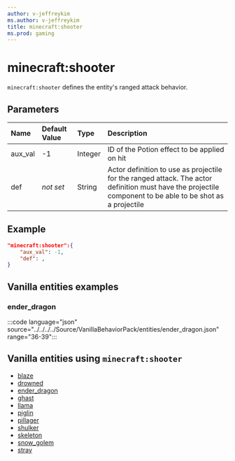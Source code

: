 ```yaml
---
author: v-jeffreykim
ms.author: v-jeffreykim
title: minecraft:shooter
ms.prod: gaming
---
```


# minecraft:shooter

`minecraft:shooter` defines the entity's ranged attack behavior.

## Parameters

|Name |Default Value  |Type  |Description  |
|:----------|:----------|:----------|:----------|
| aux_val| -1| Integer| ID of the Potion effect to be applied on hit |
| def| *not set*| String| Actor definition to use as projectile for the ranged attack. The actor definition must have the projectile component to be able to be shot as a projectile |

## Example

```json
"minecraft:shooter":{
    "aux_val": -1,
    "def": ,
}
```

## Vanilla entities examples

### ender_dragon

:::code language="json" source="../../../../Source/VanillaBehaviorPack/entities/ender_dragon.json" range="36-39":::

## Vanilla entities using `minecraft:shooter`

- [blaze](../../../../Source/VanillaBehaviorPack_Snippets/entities/blaze.md)
- [drowned](../../../../Source/VanillaBehaviorPack_Snippets/entities/drowned.md)
- [ender_dragon](../../../../Source/VanillaBehaviorPack_Snippets/entities/ender_dragon.md)
- [ghast](../../../../Source/VanillaBehaviorPack_Snippets/entities/ghast.md)
- [llama](../../../../Source/VanillaBehaviorPack_Snippets/entities/llama.md)
- [piglin](../../../../Source/VanillaBehaviorPack_Snippets/entities/piglin.md)
- [pillager](../../../../Source/VanillaBehaviorPack_Snippets/entities/pillager.md)
- [shulker](../../../../Source/VanillaBehaviorPack_Snippets/entities/shulker.md)
- [skeleton](../../../../Source/VanillaBehaviorPack_Snippets/entities/skeleton.md)
- [snow_golem](../../../../Source/VanillaBehaviorPack_Snippets/entities/snow_golem.md)
- [stray](../../../../Source/VanillaBehaviorPack_Snippets/entities/stray.md)
